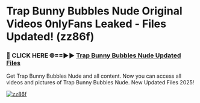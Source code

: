 # Trap Bunny Bubbles Nude Original Videos 0nlyFans Leaked - Files Updated! (zz86f)

<h3>🔴 CLICK HERE 🌐==►► <a href="https://tinyurl.com/5h6xmrr3" rel="nofollow">Trap Bunny Bubbles Nude Updated Files</a></h3>

Get Trap Bunny Bubbles Nude and all content. Now you can access all videos and pictures of Trap Bunny Bubbles Nude. New Updated Files 2025!

[![zz86f](https://i.imgur.com/KVD873Z.gif)](https://tinyurl.com/5h6xmrr3)
